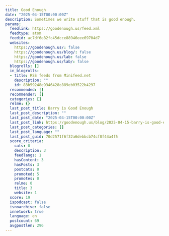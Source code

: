 ```yaml
---
title: Good Enough
date: "2025-04-15T00:00:00Z"
description: Sometimes we write stuff that is good enough.
params:
  feedlink: https://goodenough.us/feed.xml
  feedtype: atom
  feedid: ac7df6e82fc45dcce88946eee69704d7
  websites:
    https://goodenough.us/: false
    https://goodenough.us/blog/: false
    https://goodenough.us/lab: false
    https://goodenough.us/lab/: false
  blogrolls: []
  in_blogrolls:
  - title: RSS feeds from Minifeed.net
    description: ""
    id: 83b59248e9346428c889eb03522b4297
  recommended: []
  recommender: []
  categories: []
  relme: {}
  last_post_title: Barry is Good Enough
  last_post_description: ""
  last_post_date: "2025-04-15T00:00:00Z"
  last_post_link: https://goodenough.us/blog/2025-04-15-barry-is-good-enough/
  last_post_categories: []
  last_post_language: ""
  last_post_guid: 70d2571f6f32a6debbcb74cf8f44a4f5
  score_criteria:
    cats: 0
    description: 3
    feedlangs: 1
    hasContent: 3
    hasPosts: 3
    postcats: 0
    promoted: 5
    promotes: 0
    relme: 0
    title: 3
    website: 1
  score: 19
  ispodcast: false
  isnoarchive: false
  innetwork: true
  language: en
  postcount: 69
  avgpostlen: 296
---
```

